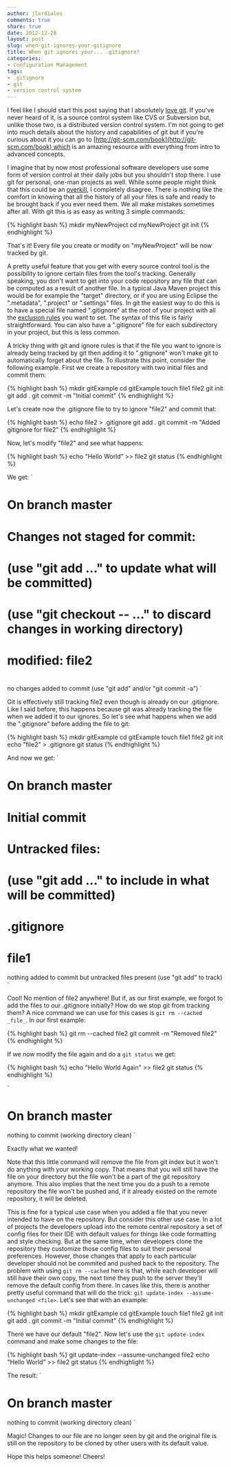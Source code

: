 ```yaml
---
author: jlordiales
comments: true
share: true
date: 2012-12-28
layout: post
slug: when-git-ignores-your-gitignore
title: When git ignores your... .gitignore?
categories:
- Configuration Management
tags:
- .gitignore
- git
- version control system
---
```


I feel like I should start this post saying that I absolutely [love git](http://youtu.be/4XpnKHJAok8). If you've never heard of it, is a source control system like CVS or Subversion but, unlike those two, is a distributed version control system. I'm not going to get into much details about the history and capabilities of git but if you're curious about it you can go to [http://git-scm.com/book](http://git-scm.com/book) which is an amazing resource with everything from intro to advanced concepts.

I imagine that by now most professional software developers use some form of version control at their daily jobs but you shouldn't stop there. I use git for personal, one-man projects as well. While some people might think that this could be an [overkill](http://programmers.stackexchange.com/questions/69308/git-for-personal-one-man-projects-overkill), I completely disagree. There is nothing like the comfort in knowing that all the history of all your files is safe and ready to be brought back if you ever need them. We all make mistakes sometimes after all. With git this is as easy as writing 3 simple commands:

{% highlight bash %}
mkdir myNewProject
cd myNewProject
git init
{% endhighlight %}

That's it! Every file you create or modify on "myNewProject" will be now tracked by git.

A pretty useful feature that you get with every source control tool is the possibility to ignore certain files from the tool's tracking. Generally speaking, you don't want to get into your code repository any file that can be computed as a result of another file. In a typical Java Maven project this would be for example the "target" directory, or if you are using Eclipse the ".metadata", ".project" or ".settings" files. In git the easiest way to do this is to have a special file named ".gitignore" at the root of your project with all the [exclusion rules](http://www.kernel.org/pub/software/scm/git/docs/gitignore.html) you want to set. The syntax of this file is fairly straightforward. You can also have a ".gitignore" file for each subdirectory in your project, but this is less common.

A tricky thing with git and ignore rules is that if the file you want to ignore is already being tracked by git then adding it to ".gitignore" won't make git to automatically forget about the file. To illustrate this point, consider the following example. First we create a repository with two initial files and commit them:

{% highlight bash %}
mkdir gitExample
cd gitExample
touch file1 file2
git init
git add .
git commit -m "Initial commit"
{% endhighlight %}

Let's create now the .gitignore file to try to ignore "file2" and commit that:

{% highlight bash %}
echo file2 > .gitignore
git add .
git commit -m "Added gitignore for file2"
{% endhighlight %}

Now, let's modify "file2" and see what happens:

{% highlight bash %}
echo "Hello World" >> file2
git status
{% endhighlight %}

We get:
`
# On branch master
# Changes not staged for commit:
#   (use "git add ..." to update what will be committed)
#   (use "git checkout -- ..." to discard changes in working directory)
#
#	modified:   file2
#
no changes added to commit (use "git add" and/or "git commit -a")
`

Git is effectively still tracking file2 even though is already on our .gitignore. Like I said before, this happens because git was already tracking the file when we added it to our ignores. So let's see what happens when we add the ".gitignore" before adding the file to git:

{% highlight bash %}
mkdir gitExample
cd gitExample
touch file1 file2
git init
echo "file2" > .gitignore
git status
{% endhighlight %}

And now we get:
`
# On branch master
#
# Initial commit
#
# Untracked files:
#   (use "git add ..." to include in what will be committed)
#
#	.gitignore
#	file1
nothing added to commit but untracked files present (use "git add" to track)
`

Cool! No mention of file2 anywhere! But if, as our first example, we forgot to add the files to our .gitignore initially? How do we stop git from tracking them? A nice command we can use for this cases is `git rm --cached _file_`. In our first example:

{% highlight bash %}
git rm --cached file2
git commit -m "Removed file2"
{% endhighlight %}

If we now modify the file again and do a `git status` we get:

{% highlight bash %}
echo "Hello World Again" >> file2
git status
{% endhighlight %}

`
# On branch master
nothing to commit (working directory clean)
`

Exactly what we wanted!

Note that this little command will remove the file from git index but it won't do anything with your working copy. That means that you will still have the file on your directory but the file won't be a part of the git repository anymore. This also implies that the next time you do a push to a remote repository the file won't be pushed and, if it already existed on the remote repository, it will be deleted.

This is fine for a typical use case when you added a file that you never intended to have on the repository. But consider this other use case. In a lot of projects the developers upload into the remote central repository a set of config files for their IDE with default values for things like code formatting and style checking. But at the same time, when developers clone the repository they customize those config files to suit their personal preferences. However, those changes that apply to each particular developer should not be commited and pushed back to the repository. The problem with using `git rm --cached` here is that, while each developer will still have their own copy, the next time they push to the server they'll remove the default config from there. In cases like this, there is another pretty useful command that will do the trick: `git update-index --assume-unchanged <file>`. Let's see that with an example:

{% highlight bash %}
mkdir gitExample
cd gitExample
touch file1 file2
git init
git add .
git commit -m "Initial commit"
{% endhighlight %}

There we have our default "file2". Now let's use the `git update-index` command and make some changes to the file:

{% highlight bash %}
git update-index --assume-unchanged file2
echo "Hello World" >> file2
git status
{% endhighlight %}

The result:
`
# On branch master
nothing to commit (working directory clean)
`

Magic! Changes to our file are no longer seen by git and the original file is still on the repository to be cloned by other users with its default value.

Hope this helps someone! Cheers!

